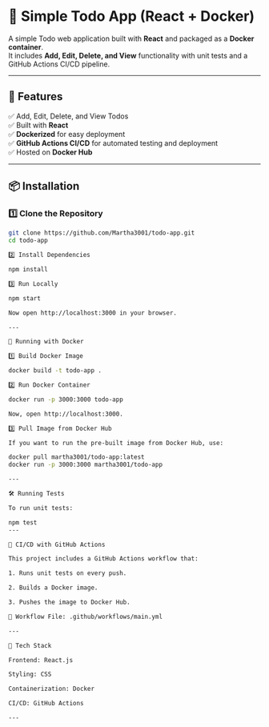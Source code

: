 # 📝 Simple Todo App (React + Docker)

A simple Todo web application built with **React** and packaged as a **Docker container**.  
It includes **Add, Edit, Delete, and View** functionality with unit tests and a GitHub Actions CI/CD pipeline.

---

## 🚀 Features
✅ Add, Edit, Delete, and View Todos  
✅ Built with **React**  
✅ **Dockerized** for easy deployment  
✅ **GitHub Actions CI/CD** for automated testing and deployment  
✅ Hosted on **Docker Hub**  

---

## 📦 Installation

### **1️⃣ Clone the Repository**
```sh
git clone https://github.com/Martha3001/todo-app.git
cd todo-app

2️⃣ Install Dependencies

npm install

3️⃣ Run Locally

npm start

Now open http://localhost:3000 in your browser.

---

🐳 Running with Docker

1️⃣ Build Docker Image

docker build -t todo-app .

2️⃣ Run Docker Container

docker run -p 3000:3000 todo-app

Now, open http://localhost:3000.

3️⃣ Pull Image from Docker Hub

If you want to run the pre-built image from Docker Hub, use:

docker pull martha3001/todo-app:latest
docker run -p 3000:3000 martha3001/todo-app

---

🛠️ Running Tests

To run unit tests:

npm test
---

🔄 CI/CD with GitHub Actions

This project includes a GitHub Actions workflow that:

1. Runs unit tests on every push.

2. Builds a Docker image.

3. Pushes the image to Docker Hub.

📄 Workflow File: .github/workflows/main.yml

---

🎯 Tech Stack

Frontend: React.js

Styling: CSS

Containerization: Docker

CI/CD: GitHub Actions

---
